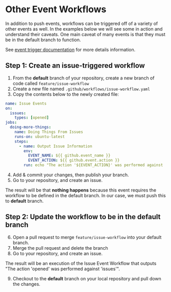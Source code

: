 # Other Event Workflows

In addition to push events, workflows can be triggered off of a variety of other events as well. In the examples below we will see some in action and understand their caveats. One main caveat of many events is that they must be in the default branch to function.

See [event trigger documentation](https://docs.github.com/en/actions/using-workflows/events-that-trigger-workflows) for more details information.

## Step 1: Create an issue-triggered workflow

1. From the **default** branch of your repository, create a new branch of code called `feature/issue-workflow`
2. Create a new file named `.github/workflows/issue-workflow.yaml`
3. Copy the contents below to the newly created file:

```yaml
name: Issue Events
on:
  issues:
    types: [opened]
jobs:
  doing-more-things:
    name: Doing Things From Issues
    runs-on: ubuntu-latest
    steps:
      - name: Output Issue Information
        env:
          EVENT_NAME: ${{ github.event_name }}
          EVENT_ACTION: ${{ github.event.action }}
        run: echo "The action '${EVENT_ACTION}' was performed against '${EVENT_NAME}'."
```

4. Add & commit your changes, then publish your branch.
5. Go to your repository, and create an issue.

The result will be that **nothing happens** because this event requires the workflow to be defined in the default branch. In our case, we must push this to **default** branch.

## Step 2: Update the workflow to be in the default branch

6. Open a pull request to merge `feature/issue-workflow` into your default branch.
7. Merge the pull request and delete the branch
8. Go to your repository, and create an issue.

The result will be an execution of the Issue Event Workflow that outputs "The action 'opened' was performed against 'issues'".

9. Checkout to the **default** branch on your local repository and pull down the changes.